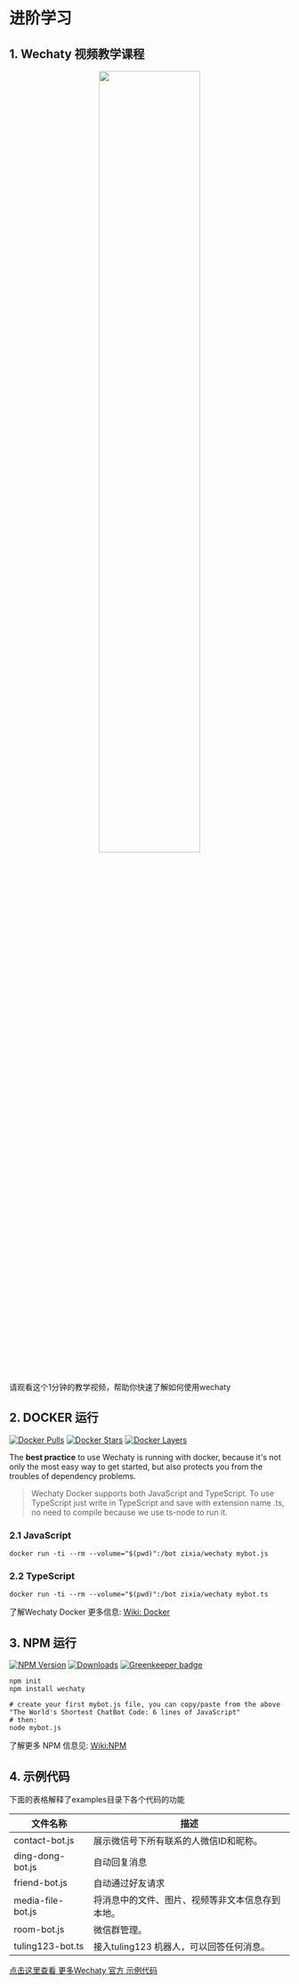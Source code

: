# 进阶学习

## 1. Wechaty 视频教学课程

<div align="center">
<a target="_blank" href="https://blog.chatie.io/getting-started-wechaty/"><img src="https://cloud.githubusercontent.com/assets/1361891/21722581/3ec957d0-d468-11e6-8888-a91c236e0ba2.jpg" border=0 width="60%"></a>
</div>

请观看这个1分钟的教学视频，帮助你快速了解如何使用wechaty

## 2. DOCKER 运行
[![Docker Pulls](https://img.shields.io/docker/pulls/zixia/wechaty.svg?maxAge=2592000)](https://hub.docker.com/r/zixia/wechaty/) 
[![Docker Stars](https://img.shields.io/docker/stars/zixia/wechaty.svg?maxAge=2592000)](https://hub.docker.com/r/zixia/wechaty/) 
[![Docker Layers](https://images.microbadger.com/badges/image/zixia/wechaty.svg)](https://microbadger.com/#/images/zixia/wechaty)

The **best practice** to use Wechaty is running with docker, because it's not only the most easy way to get started, but also protects you from the troubles of dependency problems. 

> Wechaty Docker supports both JavaScript and TypeScript. To use TypeScript just write in TypeScript and save with extension name .ts, no need to compile because we use ts-node to run it.

### 2.1 JavaScript
```shell
docker run -ti --rm --volume="$(pwd)":/bot zixia/wechaty mybot.js
```

### 2.2 TypeScript
```shell
docker run -ti --rm --volume="$(pwd)":/bot zixia/wechaty mybot.ts
```

了解Wechaty Docker 更多信息: [Wiki: Docker](https://github.com/chatie/wechaty/wiki/Docker)

## 3. NPM 运行

[![NPM Version](https://badge.fury.io/js/wechaty.svg)](https://badge.fury.io/js/wechaty)
[![Downloads](http://img.shields.io/npm/dm/wechaty.svg?style=flat-square)](https://www.npmjs.com/package/wechaty)
[![Greenkeeper badge](https://badges.greenkeeper.io/Chatie/wechaty.svg)](https://greenkeeper.io/)

```shell
npm init
npm install wechaty

# create your first mybot.js file, you can copy/paste from the above "The World's Shortest ChatBot Code: 6 lines of JavaScript"
# then:
node mybot.js
```

了解更多 NPM 信息见: [Wiki:NPM](https://github.com/chatie/wechaty/wiki/NPM)

## 4. 示例代码
下面的表格解释了examples目录下各个代码的功能

| 文件名称        | 描述 |
| ---                 | ---         |
| contact-bot.js      | 展示微信号下所有联系的人微信ID和昵称。|
| ding-dong-bot.js    | 自动回复消息 |
| friend-bot.js       | 自动通过好友请求 |
| media-file-bot.js   | 将消息中的文件、图片、视频等非文本信息存到本地。 |
| room-bot.js         | 微信群管理。 |
| tuling123-bot.ts    | 接入tuling123 机器人，可以回答任何消息。 |

[点击这里查看 更多Wechaty 官方 示例代码](https://github.com/Chatie/wechaty/tree/master/examples)
